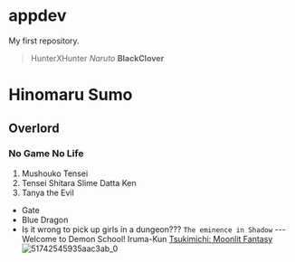 # appdev
My first repository.
> HunterXHunter
*Naruto*
**BlackClover**
# Hinomaru Sumo
## Overlord
### No Game No Life
1. Mushouko Tensei
2. Tensei Shitara Slime Datta Ken
3. Tanya the Evil
- Gate
- Blue Dragon
- Is it wrong to pick up girls in a dungeon???
`The eminence in Shadow`
---Welcome to Demon School! Iruma-Kun
  [Tsukimichi: Moonlit Fantasy](https://www.crunchyroll.com/series/GZJH3D719/tsukimichi--moonlit-fantasy-)
![51742545935aac3ab_0](https://github.com/HeavenlyChicken/appdev/assets/169522848/487c974a-9e1c-4c07-8454-e3c0f04415b9)
